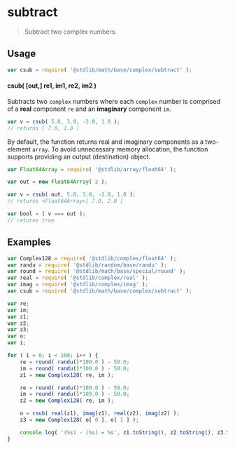 <!--

@license Apache-2.0

Copyright (c) 2018 The Stdlib Authors.

Licensed under the Apache License, Version 2.0 (the "License");
you may not use this file except in compliance with the License.
You may obtain a copy of the License at

   http://www.apache.org/licenses/LICENSE-2.0

Unless required by applicable law or agreed to in writing, software
distributed under the License is distributed on an "AS IS" BASIS,
WITHOUT WARRANTIES OR CONDITIONS OF ANY KIND, either express or implied.
See the License for the specific language governing permissions and
limitations under the License.

-->

# subtract

> Subtract two complex numbers.

<section class="intro">

</section>

<!-- /.intro -->

<section class="usage">

## Usage

```javascript
var csub = require( '@stdlib/math/base/complex/subtract' );
```

#### csub( \[out,] re1, im1, re2, im2 )

Subtracts two `complex` numbers where each `complex` number is comprised of a **real** component `re` and an **imaginary** component `im`.

```javascript
var v = csub( 5.0, 3.0, -2.0, 1.0 );
// returns [ 7.0, 2.0 ]
```

By default, the function returns real and imaginary components as a two-element `array`. To avoid unnecessary memory allocation, the function supports providing an output (destination) object.

```javascript
var Float64Array = require( '@stdlib/array/float64' );

var out = new Float64Array( 2 );

var v = csub( out, 5.0, 3.0, -2.0, 1.0 );
// returns <Float64Array>[ 7.0, 2.0 ]

var bool = ( v === out );
// returns true
```

</section>

<!-- /.usage -->

<section class="examples">

## Examples

<!-- eslint no-undef: "error" -->

```javascript
var Complex128 = require( '@stdlib/complex/float64' );
var randu = require( '@stdlib/random/base/randu' );
var round = require( '@stdlib/math/base/special/round' );
var real = require( '@stdlib/complex/real' );
var imag = require( '@stdlib/complex/imag' );
var csub = require( '@stdlib/math/base/complex/subtract' );

var re;
var im;
var z1;
var z2;
var z3;
var o;
var i;

for ( i = 0; i < 100; i++ ) {
    re = round( randu()*100.0 ) - 50.0;
    im = round( randu()*100.0 ) - 50.0;
    z1 = new Complex128( re, im );

    re = round( randu()*100.0 ) - 50.0;
    im = round( randu()*100.0 ) - 50.0;
    z2 = new Complex128( re, im );

    o = csub( real(z1), imag(z1), real(z2), imag(z2) );
    z3 = new Complex128( o[ 0 ], o[ 1 ] );

    console.log( '(%s) - (%s) = %s', z1.toString(), z2.toString(), z3.toString() );
}
```

</section>

<!-- /.examples -->

<section class="links">

</section>

<!-- /.links -->
